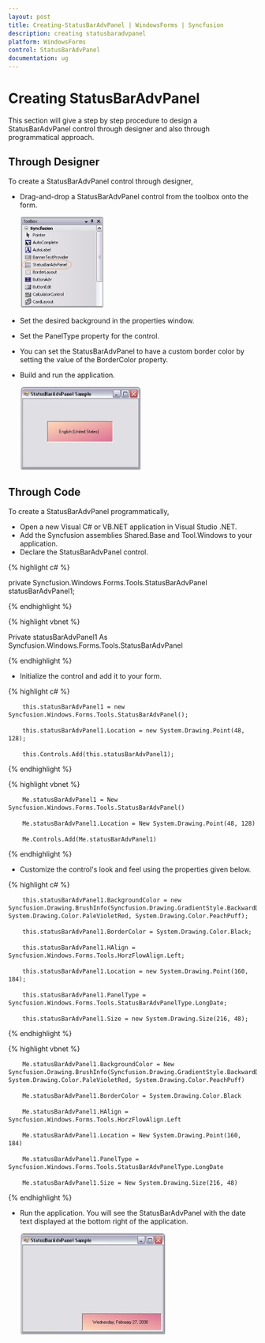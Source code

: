 ```yaml
---
layout: post
title: Creating-StatusBarAdvPanel | WindowsForms | Syncfusion
description: creating statusbaradvpanel
platform: WindowsForms
control: StatusBarAdvPanel
documentation: ug
---
```


# Creating StatusBarAdvPanel

This section will give a step by step procedure to design a StatusBarAdvPanel control through designer and also through programmatical approach.

## Through Designer

To create a StatusBarAdvPanel control through designer,

* Drag-and-drop a StatusBarAdvPanel control from the toolbox onto the form.

  ![](Overview_images/Overview_img80.jpeg)



* Set the desired background in the properties window.
* Set the PanelType property for the control.
* You can set the StatusBarAdvPanel to have a custom border color by setting the value of the BorderColor property.
* Build and run the application.

  ![](Overview_images/Overview_img81.jpeg) 
  
  
## Through Code

To create a StatusBarAdvPanel programmatically,

* Open a new Visual C# or VB.NET application in Visual Studio .NET.
* Add the Syncfusion assemblies Shared.Base and Tool.Windows to your application.
* Declare the StatusBarAdvPanel control.

{% highlight c# %}

private Syncfusion.Windows.Forms.Tools.StatusBarAdvPanel statusBarAdvPanel1;

{% endhighlight %}

{% highlight vbnet %}

Private statusBarAdvPanel1 As Syncfusion.Windows.Forms.Tools.StatusBarAdvPanel

{% endhighlight %}

* Initialize the control and add it to your form.

{% highlight c# %}

        this.statusBarAdvPanel1 = new Syncfusion.Windows.Forms.Tools.StatusBarAdvPanel();

		this.statusBarAdvPanel1.Location = new System.Drawing.Point(48, 128);

		this.Controls.Add(this.statusBarAdvPanel1);

{% endhighlight %}

{% highlight vbnet %}

        Me.statusBarAdvPanel1 = New Syncfusion.Windows.Forms.Tools.StatusBarAdvPanel()

		Me.statusBarAdvPanel1.Location = New System.Drawing.Point(48, 128)

		Me.Controls.Add(Me.statusBarAdvPanel1)

{% endhighlight %}


* Customize the control's look and feel using the properties given below.

{% highlight c# %}

        this.statusBarAdvPanel1.BackgroundColor = new Syncfusion.Drawing.BrushInfo(Syncfusion.Drawing.GradientStyle.BackwardDiagonal, System.Drawing.Color.PaleVioletRed, System.Drawing.Color.PeachPuff);

		this.statusBarAdvPanel1.BorderColor = System.Drawing.Color.Black;

		this.statusBarAdvPanel1.HAlign = Syncfusion.Windows.Forms.Tools.HorzFlowAlign.Left;

		this.statusBarAdvPanel1.Location = new System.Drawing.Point(160, 184);

		this.statusBarAdvPanel1.PanelType = Syncfusion.Windows.Forms.Tools.StatusBarAdvPanelType.LongDate;

		this.statusBarAdvPanel1.Size = new System.Drawing.Size(216, 48);

{% endhighlight %}

{% highlight vbnet %}

        Me.statusBarAdvPanel1.BackgroundColor = New Syncfusion.Drawing.BrushInfo(Syncfusion.Drawing.GradientStyle.BackwardDiagonal, System.Drawing.Color.PaleVioletRed, System.Drawing.Color.PeachPuff)

		Me.statusBarAdvPanel1.BorderColor = System.Drawing.Color.Black

		Me.statusBarAdvPanel1.HAlign = Syncfusion.Windows.Forms.Tools.HorzFlowAlign.Left

		Me.statusBarAdvPanel1.Location = New System.Drawing.Point(160, 184)

		Me.statusBarAdvPanel1.PanelType = Syncfusion.Windows.Forms.Tools.StatusBarAdvPanelType.LongDate

		Me.statusBarAdvPanel1.Size = New System.Drawing.Size(216, 48)

{% endhighlight %}

* Run the application. You will see the StatusBarAdvPanel with the date text displayed at the bottom right of the application.

  ![](Overview_images/Overview_img82.jpeg) 